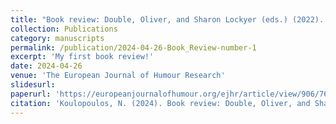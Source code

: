 ```yaml
---
title: "Book review: Double, Oliver, and Sharon Lockyer (eds.) (2022). Alternative Comedy Now and Then: Critical Perspectives. Palgrave Macmillan."
collection: Publications
category: manuscripts
permalink: /publication/2024-04-26-Book_Review-number-1
excerpt: 'My first book review!'
date: 2024-04-26
venue: 'The European Journal of Humour Research'
slidesurl: 
paperurl: 'https://europeanjournalofhumour.org/ejhr/article/view/906/768'
citation: 'Koulopoulos, N. (2024). Book review: Double, Oliver, and Sharon Lockyer (eds.) (2022). Alternative Comedy Now and Then: Critical Perspectives. Palgrave Macmillan. *The European Journal of Humour Research, 12*(1), 273-276. https://europeanjournalofhumour.org/ejhr/article/view/906'
---
```


